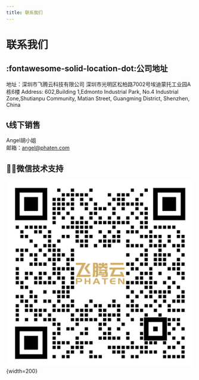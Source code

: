 ```yaml
---
title: 联系我们
---
```



# 联系我们

## :fontawesome-solid-location-dot:公司地址
地址：深圳市飞腾云科技有限公司 深圳市光明区松柏路7002号埃迪蒙托工业园A栋6楼
Address: 602,Building 1,Edmonto Industrial Park, No.4 Industrial Zone,Shutianpu Community, Matian Street, Guangming District, Shenzhen, China


## :telephone_receiver:线下销售
Angel胡小姐<br>
邮箱：angel@phaten.com

## :technologist:微信技术支持
![飞腾云IOT微信技术支持群](/assets/images/illustrations/weicha_group_qr.png "飞腾云IOT微信技术支持群"){width=200}




